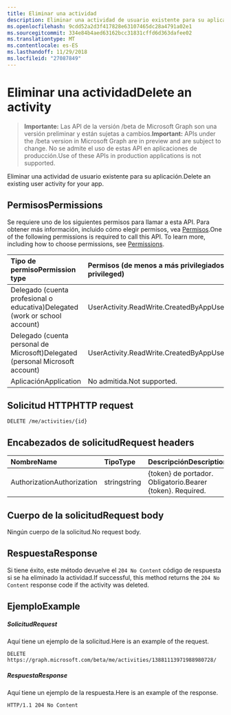 ```yaml
---
title: Eliminar una actividad
description: Eliminar una actividad de usuario existente para su aplicación.
ms.openlocfilehash: 9cdd52a2d3f417828e63107465dc28a4791a02e1
ms.sourcegitcommit: 334e84b4aed63162bcc31831cffd6d363dafee02
ms.translationtype: MT
ms.contentlocale: es-ES
ms.lasthandoff: 11/29/2018
ms.locfileid: "27087849"
---
```

# <a name="delete-an-activity"></a><span data-ttu-id="79596-103">Eliminar una actividad</span><span class="sxs-lookup"><span data-stu-id="79596-103">Delete an activity</span></span>

> <span data-ttu-id="79596-104">**Importante:** Las API de la versión /beta de Microsoft Graph son una versión preliminar y están sujetas a cambios.</span><span class="sxs-lookup"><span data-stu-id="79596-104">**Important:** APIs under the /beta version in Microsoft Graph are in preview and are subject to change.</span></span> <span data-ttu-id="79596-105">No se admite el uso de estas API en aplicaciones de producción.</span><span class="sxs-lookup"><span data-stu-id="79596-105">Use of these APIs in production applications is not supported.</span></span>

<span data-ttu-id="79596-106">Eliminar una actividad de usuario existente para su aplicación.</span><span class="sxs-lookup"><span data-stu-id="79596-106">Delete an existing user activity for your app.</span></span>

## <a name="permissions"></a><span data-ttu-id="79596-107">Permisos</span><span class="sxs-lookup"><span data-stu-id="79596-107">Permissions</span></span>

<span data-ttu-id="79596-p102">Se requiere uno de los siguientes permisos para llamar a esta API. Para obtener más información, incluido cómo elegir permisos, vea [Permisos](/graph/permissions-reference).</span><span class="sxs-lookup"><span data-stu-id="79596-p102">One of the following permissions is required to call this API. To learn more, including how to choose permissions, see [Permissions](/graph/permissions-reference).</span></span>


|<span data-ttu-id="79596-110">Tipo de permiso</span><span class="sxs-lookup"><span data-stu-id="79596-110">Permission type</span></span>      | <span data-ttu-id="79596-111">Permisos (de menos a más privilegiados)</span><span class="sxs-lookup"><span data-stu-id="79596-111">Permissions (from least to most privileged)</span></span>              |
|:--------------------|:---------------------------------------------------------|
|<span data-ttu-id="79596-112">Delegado (cuenta profesional o educativa)</span><span class="sxs-lookup"><span data-stu-id="79596-112">Delegated (work or school account)</span></span> | <span data-ttu-id="79596-113">UserActivity.ReadWrite.CreatedByApp</span><span class="sxs-lookup"><span data-stu-id="79596-113">UserActivity.ReadWrite.CreatedByApp</span></span>    |
|<span data-ttu-id="79596-114">Delegado (cuenta personal de Microsoft)</span><span class="sxs-lookup"><span data-stu-id="79596-114">Delegated (personal Microsoft account)</span></span> | <span data-ttu-id="79596-115">UserActivity.ReadWrite.CreatedByApp</span><span class="sxs-lookup"><span data-stu-id="79596-115">UserActivity.ReadWrite.CreatedByApp</span></span>    |
|<span data-ttu-id="79596-116">Aplicación</span><span class="sxs-lookup"><span data-stu-id="79596-116">Application</span></span> | <span data-ttu-id="79596-117">No admitida.</span><span class="sxs-lookup"><span data-stu-id="79596-117">Not supported.</span></span> |

## <a name="http-request"></a><span data-ttu-id="79596-118">Solicitud HTTP</span><span class="sxs-lookup"><span data-stu-id="79596-118">HTTP request</span></span>

<!-- { "blockType": "ignored" } -->

```http
DELETE /me/activities/{id}
```

## <a name="request-headers"></a><span data-ttu-id="79596-119">Encabezados de solicitud</span><span class="sxs-lookup"><span data-stu-id="79596-119">Request headers</span></span>

|<span data-ttu-id="79596-120">Nombre</span><span class="sxs-lookup"><span data-stu-id="79596-120">Name</span></span> | <span data-ttu-id="79596-121">Tipo</span><span class="sxs-lookup"><span data-stu-id="79596-121">Type</span></span> | <span data-ttu-id="79596-122">Descripción</span><span class="sxs-lookup"><span data-stu-id="79596-122">Description</span></span>|
|:----|:-----|:-----------|
|<span data-ttu-id="79596-123">Authorization</span><span class="sxs-lookup"><span data-stu-id="79596-123">Authorization</span></span> | <span data-ttu-id="79596-124">string</span><span class="sxs-lookup"><span data-stu-id="79596-124">string</span></span> | <span data-ttu-id="79596-p103">{token} de portador. Obligatorio.</span><span class="sxs-lookup"><span data-stu-id="79596-p103">Bearer {token}. Required.</span></span>|

## <a name="request-body"></a><span data-ttu-id="79596-127">Cuerpo de la solicitud</span><span class="sxs-lookup"><span data-stu-id="79596-127">Request body</span></span>

<span data-ttu-id="79596-128">Ningún cuerpo de la solicitud.</span><span class="sxs-lookup"><span data-stu-id="79596-128">No request body.</span></span>

## <a name="response"></a><span data-ttu-id="79596-129">Respuesta</span><span class="sxs-lookup"><span data-stu-id="79596-129">Response</span></span>

<span data-ttu-id="79596-130">Si tiene éxito, este método devuelve el `204 No Content` código de respuesta si se ha eliminado la actividad.</span><span class="sxs-lookup"><span data-stu-id="79596-130">If successful, this method returns the `204 No Content` response code if the activity was deleted.</span></span>

## <a name="example"></a><span data-ttu-id="79596-131">Ejemplo</span><span class="sxs-lookup"><span data-stu-id="79596-131">Example</span></span>

##### <a name="request"></a><span data-ttu-id="79596-132">Solicitud</span><span class="sxs-lookup"><span data-stu-id="79596-132">Request</span></span>

<span data-ttu-id="79596-133">Aquí tiene un ejemplo de la solicitud.</span><span class="sxs-lookup"><span data-stu-id="79596-133">Here is an example of the request.</span></span>

<!-- {
  "blockType": "request",
  "name": "delete_activity"
}-->

```http
DELETE https://graph.microsoft.com/beta/me/activities/13881113971988980728/
```

##### <a name="response"></a><span data-ttu-id="79596-134">Respuesta</span><span class="sxs-lookup"><span data-stu-id="79596-134">Response</span></span>

<span data-ttu-id="79596-135">Aquí tiene un ejemplo de la respuesta.</span><span class="sxs-lookup"><span data-stu-id="79596-135">Here is an example of the response.</span></span>

<!-- {
  "blockType": "response",
  "truncated": true,
} -->

```http
HTTP/1.1 204 No Content
```

<!-- uuid: 8fcb5dbc-d5aa-4681-8e31-b001d5168d79
2017-06-07 14:57:30 UTC -->
<!-- {
  "type": "#page.annotation",
  "description": "Delete activity",
  "keywords": "",
  "section": "documentation",
  "tocPath": ""
}-->